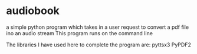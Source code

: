 # audiobook
a simple python program which takes in a user request to convert a pdf file ino an audio stream
This program runs on the command line

The  libraries I have used here to complete the program are:
    pyttsx3
    PyPDF2
